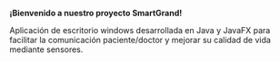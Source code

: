 **¡Bienvenido a nuestro proyecto SmartGrand!**

Aplicación de escritorio windows desarrollada en Java y JavaFX para facilitar la comunicación paciente/doctor y mejorar su calidad de vida mediante sensores.
